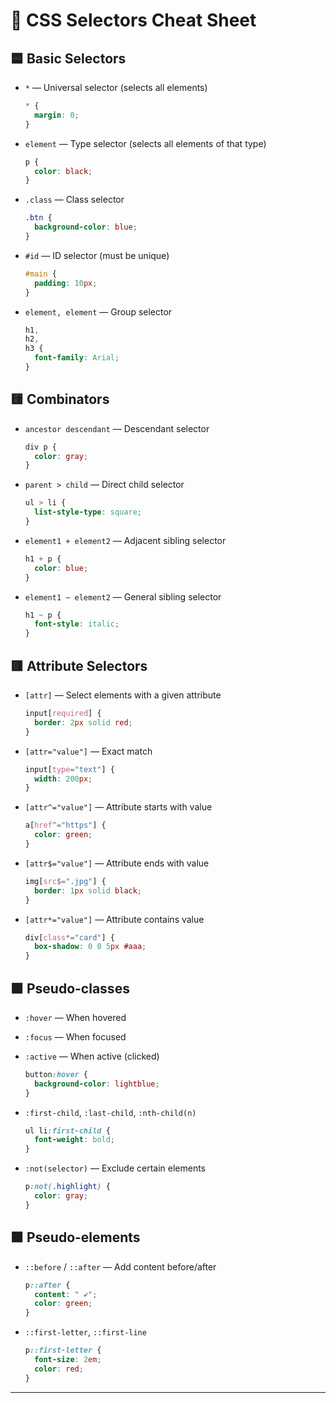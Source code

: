 # 🎨 CSS Selectors Cheat Sheet

## 🟦 Basic Selectors

- `*` — Universal selector (selects all elements)

  ```css
  * {
    margin: 0;
  }
  ```

- `element` — Type selector (selects all elements of that type)

  ```css
  p {
    color: black;
  }
  ```

- `.class` — Class selector

  ```css
  .btn {
    background-color: blue;
  }
  ```

- `#id` — ID selector (must be unique)

  ```css
  #main {
    padding: 10px;
  }
  ```

- `element, element` — Group selector
  ```css
  h1,
  h2,
  h3 {
    font-family: Arial;
  }
  ```

## 🟨 Combinators

- `ancestor descendant` — Descendant selector

  ```css
  div p {
    color: gray;
  }
  ```

- `parent > child` — Direct child selector

  ```css
  ul > li {
    list-style-type: square;
  }
  ```

- `element1 + element2` — Adjacent sibling selector

  ```css
  h1 + p {
    color: blue;
  }
  ```

- `element1 ~ element2` — General sibling selector
  ```css
  h1 ~ p {
    font-style: italic;
  }
  ```

## 🟥 Attribute Selectors

- `[attr]` — Select elements with a given attribute

  ```css
  input[required] {
    border: 2px solid red;
  }
  ```

- `[attr="value"]` — Exact match

  ```css
  input[type="text"] {
    width: 200px;
  }
  ```

- `[attr^="value"]` — Attribute starts with value

  ```css
  a[href^="https"] {
    color: green;
  }
  ```

- `[attr$="value"]` — Attribute ends with value

  ```css
  img[src$=".jpg"] {
    border: 1px solid black;
  }
  ```

- `[attr*="value"]` — Attribute contains value
  ```css
  div[class*="card"] {
    box-shadow: 0 0 5px #aaa;
  }
  ```

## 🟩 Pseudo-classes

- `:hover` — When hovered
- `:focus` — When focused
- `:active` — When active (clicked)

  ```css
  button:hover {
    background-color: lightblue;
  }
  ```

- `:first-child`, `:last-child`, `:nth-child(n)`

  ```css
  ul li:first-child {
    font-weight: bold;
  }
  ```

- `:not(selector)` — Exclude certain elements
  ```css
  p:not(.highlight) {
    color: gray;
  }
  ```

## 🟪 Pseudo-elements

- `::before` / `::after` — Add content before/after

  ```css
  p::after {
    content: " ✔";
    color: green;
  }
  ```

- `::first-letter`, `::first-line`
  ```css
  p::first-letter {
    font-size: 2em;
    color: red;
  }
  ```

---
